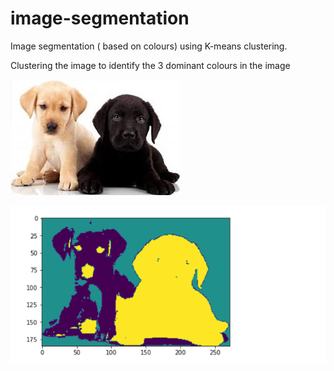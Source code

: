 # image-segmentation
Image segmentation ( based on colours) using K-means clustering.

Clustering the image to identify the 3 dominant colours in the image

![Screenshot](/dogs.jpeg)     

![Screenshot](/clustered-img.PNG)
